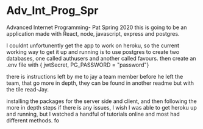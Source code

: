# Adv_Int_Prog_Spr
Advanced Internet Programming- Pat
Spring 2020
this is going to be an application made with React, node, javascript, express and postgres.

I couldnt unfortunently get the app to work on heroku, so the current working way to get it up and running is to use postgres to create two databases, one called authusers and another called favours.
then create an .env file with { jwtSecret, PG_PASSWORD = "password"}

there is instructions left by me to jay a team member before he left the team, that go more in depth, they can be found in another readme but with the tile read-Jay.

installing the packages for the server side and client, and then following the more in depth steps if there is any issues, I wish I was able to get heroku up and running, but I watched a handful of tutorials online and most had different methods.
fo